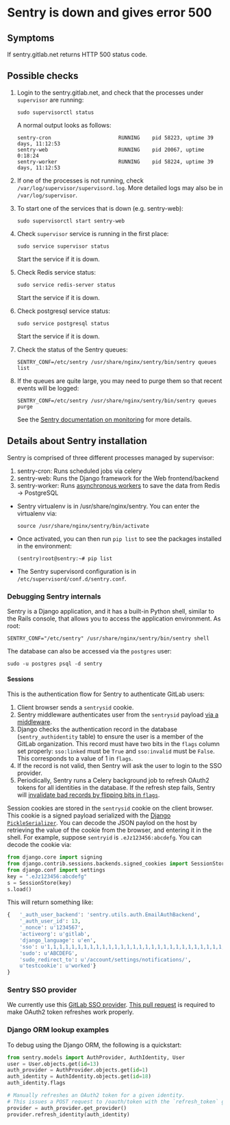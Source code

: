 # Sentry is down and gives error 500

## Symptoms

If sentry.gitlab.net returns HTTP 500 status code.

## Possible checks

1. Login to the sentry.gitlab.net, and check that the processes under `supervisor` are running:

    ```
    sudo supervisorctl status
    ```

    A normal output looks as follows:

    ```
    sentry-cron                      RUNNING    pid 58223, uptime 39 days, 11:12:53
    sentry-web                       RUNNING    pid 20067, uptime 0:18:24
    sentry-worker                    RUNNING    pid 58224, uptime 39 days, 11:12:53
    ```

1. If one of the processes is not running, check `/var/log/supervisor/supervisord.log`. More
   detailed logs may also be in `/var/log/supervisor`.

1. To start one of the services that is down (e.g. sentry-web):

    ```
    sudo supervisorctl start sentry-web
    ```

1. Check `supervisor` service is running in the first place:

    ```
    sudo service supervisor status
    ```

    Start the service if it is down.

1. Check Redis service status:

    ```
    sudo service redis-server status
    ```

    Start the service if it is down.

1. Check postgresql service status:

    ```
    sudo service postgresql status
    ```

   Start the service if it is down.

1. Check the status of the Sentry queues:

    ```
    SENTRY_CONF=/etc/sentry /usr/share/nginx/sentry/bin/sentry queues list
    ```

1. If the queues are quite large, you may need to purge them so that recent events will be logged:

    ```
    SENTRY_CONF=/etc/sentry /usr/share/nginx/sentry/bin/sentry queues purge
    ```

    See the [Sentry documentation on monitoring](https://docs.sentry.io/server/monitoring/) for more details.

## Details about Sentry installation

Sentry is comprised of three different processes managed by supervisor:

1. sentry-cron: Runs scheduled jobs via celery
2. sentry-web: Runs the Django framework for the Web frontend/backend
3. sentry-worker: Runs [asynchronous workers](https://docs.sentry.io/server/queue/) to save the data from Redis -> PostgreSQL

* Sentry virtualenv is in /usr/share/nginx/sentry. You can enter the virtualenv via:

    ```
    source /usr/share/nginx/sentry/bin/activate
    ```

* Once activated, you can then run `pip list` to see the packages installed in the environment:

    ```
    (sentry)root@sentry:~# pip list
    ```

* The Sentry supervisord configuration is in `/etc/supervisord/conf.d/sentry.conf`.

### Debugging Sentry internals

Sentry is a Django application, and it has a built-in Python shell,
similar to the Rails console, that allows you to access the application
environment. As root:

```shell
SENTRY_CONF="/etc/sentry" /usr/share/nginx/sentry/bin/sentry shell
```

The database can also be accessed via the `postgres` user:

```shell
sudo -u postgres psql -d sentry
```

#### Sessions

This is the authentication flow for Sentry to authenticate GitLab users:

1. Client browser sends a `sentrysid` cookie.
1. Sentry middleware authenticates user from the `sentrysid` payload [via a middleware](https://github.com/getsentry/sentry/blob/0fffc30f1455a23f98e76240fb1bf9de7ef81e71/src/sentry/middleware/auth.py#L22-L40).
1. Django checks the authentication record in the database
(`sentry_authidentity` table) to ensure the user is a member of the
GitLab organization. This record must have two bits in the `flags`
column set properly: `sso:linked` must be `True` and `sso:invalid` must
be `False`. This corresponds to a value of 1 in `flags`.
1. If the record is not valid, then Sentry will ask the user to login to the SSO provider.
1. Periodically, Sentry runs a Celery background job to refresh OAuth2
tokens for all identities in the database. If the refresh step fails,
Sentry will [invalidate bad records by flipping bits in
`flags`](https://github.com/getsentry/sentry/blob/37eb11f6b050fd019375002aed4cf1d8dff2b117/src/sentry/tasks/check_auth.py#L80-L102).

Session cookies are stored in the `sentrysid` cookie on the client
browser. This cookie is a signed payload serialized with the [Django
`PickleSerializer`](https://docs.djangoproject.com/en/3.0/topics/http/sessions/#technical-details).
You can decode the JSON paylod on the host by retrieving the value of
the cookie from the browser, and entering it in the shell. For example,
suppose `sentryid` is `.eJz123456:abcdefg`. You can decode the cookie
via:

```python
from django.core import signing
from django.contrib.sessions.backends.signed_cookies import SessionStore
from django.conf import settings
key = ".eJz123456:abcdefg"
s = SessionStore(key)
s.load()
```

This will return something like:

```python
{   '_auth_user_backend': 'sentry.utils.auth.EmailAuthBackend',
    '_auth_user_id': 13,
    '_nonce': u'1234567',
    'activeorg': u'gitlab',
    'django_language': u'en',
    'sso': u'1,1,1,1,1,1,1,1,1,1,1,1,1,1,1,1,1,1,1,1,1,1,1,1,1,1,1,1,1,1,1,1,1,1,1,1,1,1,1,1,1,1,1,1,1,1,1,1,1,1,1,1,1,1,1,1,1,1,1,1,1,1,1,1,1,1,1,1,1,1,1,1,1,1,1,1,1,1,1,1,1,1,1,1,1,1',
    'sudo': u'ABCDEFG',
    'sudo_redirect_to': u'/account/settings/notifications/',
    u'testcookie': u'worked'}
}
```

### Sentry SSO provider

We currently use this [GitLab SSO
provider](https://github.com/SkyLothar/sentry-auth-gitlab). [This pull
request](https://github.com/SkyLothar/sentry-auth-gitlab/pull/16) is
required to make OAuth2 token refreshes work properly.

### Django ORM lookup examples

To debug using the Django ORM, the following is a quickstart:

```python
from sentry.models import AuthProvider, AuthIdentity, User
user = User.objects.get(id=13)
auth_provider = AuthProvider.objects.get(id=1)
auth_identity = AuthIdentity.objects.get(id=18)
auth_identity.flags

# Manually refreshes an OAuth2 token for a given identity.
# This issues a POST request to /oauth/token with the `refresh_token` grant.
provider = auth_provider.get_provider()
provider.refresh_identity(auth_identity)
```

